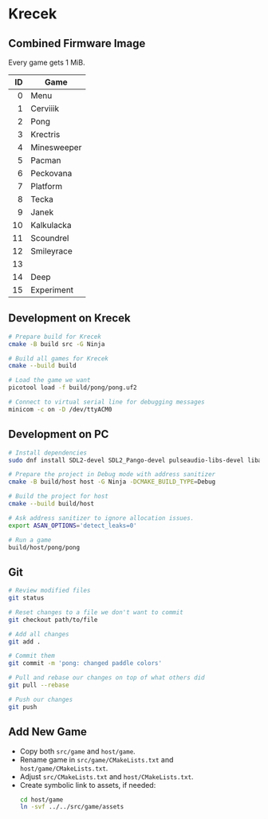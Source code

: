 # Krecek

## Combined Firmware Image

Every game gets 1 MiB.

| ID | Game        |
|---:|-------------|
|  0 | Menu        |
|  1 | Cerviiik    |
|  2 | Pong        |
|  3 | Krectris    |
|  4 | Minesweeper |
|  5 | Pacman      |
|  6 | Peckovana   |
|  7 | Platform    |
|  8 | Tecka       |
|  9 | Janek       |
| 10 | Kalkulacka  |
| 11 | Scoundrel   |
| 12 | Smileyrace  |
| 13 |             |
| 14 | Deep        |
| 15 | Experiment  |

## Development on Krecek

```bash
# Prepare build for Krecek
cmake -B build src -G Ninja

# Build all games for Krecek
cmake --build build

# Load the game we want
picotool load -f build/pong/pong.uf2

# Connect to virtual serial line for debugging messages
minicom -c on -D /dev/ttyACM0
```

## Development on PC

```bash
# Install dependencies
sudo dnf install SDL2-devel SDL2_Pango-devel pulseaudio-libs-devel libasan

# Prepare the project in Debug mode with address sanitizer
cmake -B build/host host -G Ninja -DCMAKE_BUILD_TYPE=Debug

# Build the project for host
cmake --build build/host

# Ask address sanitizer to ignore allocation issues.
export ASAN_OPTIONS='detect_leaks=0'

# Run a game
build/host/pong/pong
```

## Git

```bash
# Review modified files
git status

# Reset changes to a file we don't want to commit
git checkout path/to/file

# Add all changes
git add .

# Commit them
git commit -m 'pong: changed paddle colors'

# Pull and rebase our changes on top of what others did
git pull --rebase

# Push our changes
git push
```

## Add New Game

- Copy both `src/game` and `host/game`.
- Rename game in `src/game/CMakeLists.txt` and `host/game/CMakeLists.txt`.
- Adjust `src/CMakeLists.txt` and `host/CMakeLists.txt`.
- Create symbolic link to assets, if needed:
  ```bash
  cd host/game
  ln -svf ../../src/game/assets
  ```

